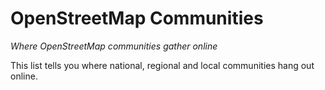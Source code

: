 # OpenStreetMap Communities
*Where OpenStreetMap communities gather online*

This list tells you where national, regional and local communities hang out online.
